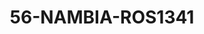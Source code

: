 ---
title: 56-NAMBIA-ROS1341
image: /v1543919832/viterbo/56-NAMBIA-ROS1341.jpg
brand: rosa-clara
layout: vestito
---
